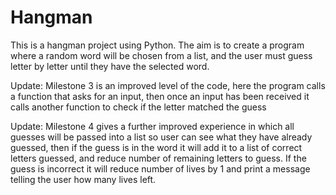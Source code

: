 # Hangman
This is a hangman project using Python.
The aim is to create a program where a random word will be chosen from a list, and the user must guess letter by letter until they have the selected word.

Update:
Milestone 3 is an improved level of the code, here the program calls a function that asks for an input, then once an input has been received it calls another function to check if the letter matched the guess

Update:
Milestone 4 gives a further improved experience in which all guesses will be passed into a list so user can see what they have already guessed, then if the guess is in the word it will add it to a list of correct letters guessed, and reduce number of remaining letters to guess. If the guess is incorrect it will reduce number of lives by 1 and print a message telling the user how many lives left.
